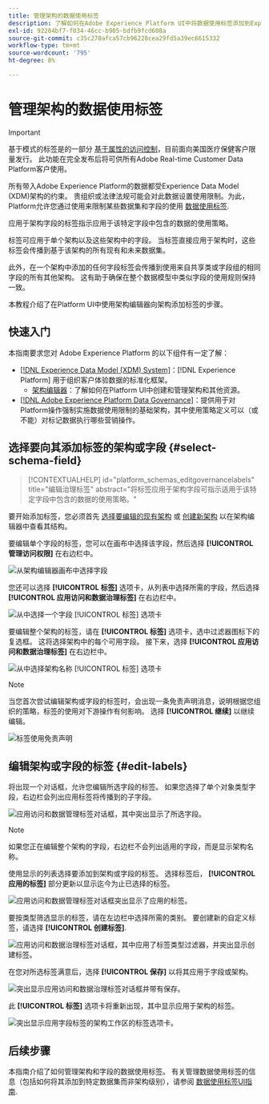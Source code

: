 ```yaml
---
title: 管理架构的数据使用标签
description: 了解如何在Adobe Experience Platform UI中将数据使用标签添加到Experience Data Model (XDM)架构字段。
exl-id: 92284bf7-f034-46cc-b905-bdfb9fcd608a
source-git-commit: c35c270afca57cb96228cea29fd5a39ec6615332
workflow-type: tm+mt
source-wordcount: '795'
ht-degree: 8%

---
```


# 管理架构的数据使用标签

>[!IMPORTANT]
>
>基于模式的标签是的一部分 [基于属性的访问控制](../../access-control/abac/overview.md)，目前面向美国医疗保健客户限量发行。 此功能在完全发布后将可供所有Adobe Real-time Customer Data Platform客户使用。

所有带入Adobe Experience Platform的数据都受Experience Data Model (XDM)架构的约束。 贵组织或法律法规可能会对此数据设置使用限制。为此，Platform允许您通过使用来限制某些数据集和字段的使用 [数据使用标签](../../data-governance/labels/overview.md).

应用于架构字段的标签指示应用于该特定字段中包含的数据的使用策略。

标签可应用于单个架构以及这些架构中的字段。 当标签直接应用于架构时，这些标签会传播到基于该架构的所有现有和未来数据集。

此外，在一个架构中添加的任何字段标签会传播到使用来自共享类或字段组的相同字段的所有其他架构。 这有助于确保在整个数据模型中类似字段的使用规则保持一致。

本教程介绍了在Platform UI中使用架构编辑器向架构添加标签的步骤。

## 快速入门

本指南要求您对 Adobe Experience Platform 的以下组件有一定了解：

* [[!DNL Experience Data Model (XDM) System]](../home.md)：[!DNL Experience Platform] 用于组织客户体验数据的标准化框架。
   * [架构编辑器](../ui/overview.md)：了解如何在Platform UI中创建和管理架构和其他资源。
* [[!DNL Adobe Experience Platform Data Governance]](../../data-governance/home.md)：提供用于对Platform操作强制实施数据使用限制的基础架构，其中使用策略定义可以（或不能）对标记数据执行哪些营销操作。

## 选择要向其添加标签的架构或字段 {#select-schema-field}

>[!CONTEXTUALHELP]
>id="platform_schemas_editgovernancelabels"
>title="编辑治理标签"
>abstract="将标签应用于架构字段可指示适用于该特定字段中包含的数据的使用策略。"

要开始添加标签，您必须首先 [选择要编辑的现有架构](../ui/resources/schemas.md#edit) 或 [创建新架构](../ui/resources/schemas.md#create) 以在架构编辑器中查看其结构。

要编辑单个字段的标签，您可以在画布中选择该字段，然后选择 **[!UICONTROL 管理访问权限]** 在右边栏中。

![从架构编辑器画布中选择字段](../images/tutorials/labels/manage-access.png)

您还可以选择 **[!UICONTROL 标签]** 选项卡，从列表中选择所需的字段，然后选择 **[!UICONTROL 应用访问和数据治理标签]** 在右边栏中。

![从中选择一个字段 [!UICONTROL 标签] 选项卡](../images/tutorials/labels/select-field-on-labels-tab.png)

要编辑整个架构的标签，请在 **[!UICONTROL 标签]** 选项卡，选中过滤器图标下的复选框。 这将选择架构中的每个可用字段。 接下来，选择 **[!UICONTROL 应用访问和数据治理标签]** 在右边栏中。

![从中选择架构名称 [!UICONTROL 标签] 选项卡](../images/tutorials/labels/select-schema-on-labels-tab.png)

>[!NOTE]
>
>当您首次尝试编辑架构或字段的标签时，会出现一条免责声明消息，说明根据您组织的策略，标签的使用对下游操作有何影响。 选择 **[!UICONTROL 继续]** 以继续编辑。
>
>![标签使用免责声明](../images/tutorials/labels/disclaimer.png)

## 编辑架构或字段的标签 {#edit-labels}

将出现一个对话框，允许您编辑所选字段的标签。 如果您选择了单个对象类型字段，右边栏会列出应用标签将传播到的子字段。

![应用访问和数据管理标签对话框，其中突出显示了所选字段。](../images/tutorials/labels/edit-labels.png)

>[!NOTE]
>
>如果您正在编辑整个架构的字段，右边栏不会列出适用的字段，而是显示架构名称。

使用显示的列表选择要添加到架构或字段的标签。 选择标签后， **[!UICONTROL 应用的标签]** 部分更新以显示迄今为止已选择的标签。

![应用访问和数据管理标签对话框突出显示了应用的标签。](../images/tutorials/labels/applied-labels.png)

要按类型筛选显示的标签，请在左边栏中选择所需的类别。 要创建新的自定义标签，请选择 **[!UICONTROL 创建标签]**.

![应用访问和数据治理标签对话框，其中应用了标签类型过滤器，并突出显示创建标签。](../images/tutorials/labels/filter-and-create-custom.png)

在您对所选标签满意后，选择 **[!UICONTROL 保存]** 以将其应用于字段或架构。

![突出显示应用访问和数据治理标签对话框并带有保存。](../images/tutorials/labels/save-labels.png)

此 **[!UICONTROL 标签]** 选项卡将重新出现，其中显示应用于架构的标签。

![突出显示应用字段标签的架构工作区的标签选项卡。](../images/tutorials/labels/field-labels-added.png)

## 后续步骤

本指南介绍了如何管理架构和字段的数据使用标签。 有关管理数据使用标签的信息（包括如何将其添加到特定数据集而非架构级别），请参阅 [数据使用标签UI指南](../../data-governance/labels/user-guide.md).
